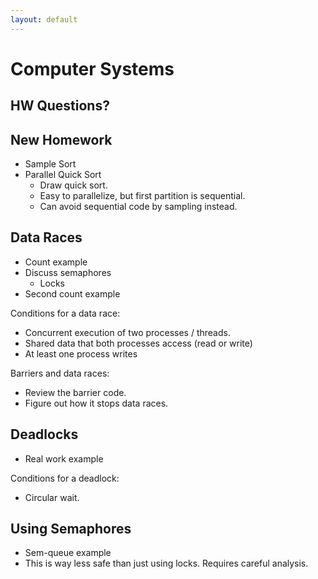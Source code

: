 ```yaml
---
layout: default
---
```


# Computer Systems

## HW Questions?

## New Homework

 - Sample Sort 
 - Parallel Quick Sort
   - Draw quick sort.
   - Easy to parallelize, but first partition is sequential.
   - Can avoid sequential code by sampling instead.

## Data Races

 - Count example
 - Discuss semaphores
   - Locks
 - Second count example

Conditions for a data race:

 - Concurrent execution of two processes / threads.
 - Shared data that both processes access (read or write)
 - At least one process writes

Barriers and data races:

 - Review the barrier code.
 - Figure out how it stops data races.

## Deadlocks

 - Real work example
 
Conditions for a deadlock:

 - Circular wait.

## Using Semaphores

 - Sem-queue example
 - This is way less safe than just using locks. Requires careful analysis.

